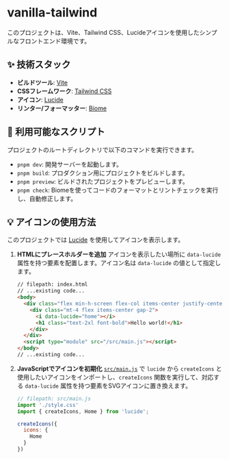 # vanilla-tailwind

このプロジェクトは、Vite、Tailwind CSS、Lucideアイコンを使用したシンプルなフロントエンド環境です。

## ✨ 技術スタック

-   **ビルドツール**: [Vite](https://vitejs.dev/)
-   **CSSフレームワーク**: [Tailwind CSS](https://tailwindcss.com/)
-   **アイコン**: [Lucide](https://lucide.dev/)
-   **リンター/フォーマッター**: [Biome](https://biomejs.dev/)

## 🚀 利用可能なスクリプト

プロジェクトのルートディレクトリで以下のコマンドを実行できます。

-   `pnpm dev`: 開発サーバーを起動します。
-   `pnpm build`: プロダクション用にプロジェクトをビルドします。
-   `pnpm preview`: ビルドされたプロジェクトをプレビューします。
-   `pnpm check`: Biomeを使ってコードのフォーマットとリントチェックを実行し、自動修正します。

## 💡 アイコンの使用方法

このプロジェクトでは [Lucide](https://lucide.dev/) を使用してアイコンを表示します。

1.  **HTMLにプレースホルダーを追加**
    アイコンを表示したい場所に `data-lucide` 属性を持つ要素を配置します。アイコン名は `data-lucide` の値として指定します。

    ````html
    // filepath: index.html
    // ...existing code...
    <body>
      <div class="flex min-h-screen flex-col items-center justify-center bg-gray-100">
        <div class="mt-4 flex items-center gap-2">
          <i data-lucide="home"></i>
          <h1 class="text-2xl font-bold">Hello world!</h1>
        </div>
      </div>
      <script type="module" src="/src/main.js"></script>
    </body>
    // ...existing code...
    ````

2.  **JavaScriptでアイコンを初期化**
    [`src/main.js`](src/main.js) で `lucide` から `createIcons` と使用したいアイコンをインポートし、`createIcons` 関数を実行して、対応する `data-lucide` 属性を持つ要素をSVGアイコンに置き換えます。

    ````javascript
    // filepath: src/main.js
    import './style.css'
    import { createIcons, Home } from 'lucide';

    createIcons({
      icons: {
        Home
      }
    })
    ````
